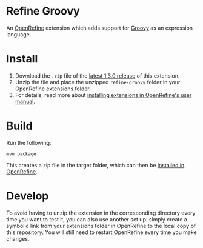 # Refine Groovy

An [OpenRefine](https://openrefine.org) extension which adds support for [Groovy](https://groovy-lang.org/) as an expression language.

# Install

1. Download the `.zip` file of the [latest 1.3.0 release](https://github.com/thadguidry/refine-groovy/releases/download/1.3.0/refine-groovy-1.3.0.zip) of this extension.
2. Unzip the file and place the unzipped `refine-groovy` folder in your OpenRefine extensions folder.
3. For details, read more about [installing extensions in OpenRefine's user manual](https://docs.openrefine.org/manual/installing#installing-extensions).

# Build

Run the following:

```
mvn package
```

This creates a zip file in the target folder, which can then be [installed in OpenRefine](https://docs.openrefine.org/manual/installing#installing-extensions).

# Develop

To avoid having to unzip the extension in the corresponding directory every time you want to test it, you can also use another set up: simply create a symbolic link from your extensions folder in OpenRefine to the local copy of this repository. You will still need to restart OpenRefine every time you make changes.
